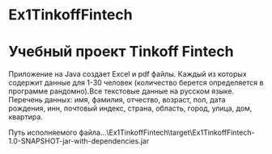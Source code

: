# Ex1TinkoffFintech

Учебный проект Tinkoff Fintech
==============================
Приложение на Java создает Excel и pdf файлы.
Каждый из которых содержит данные для 1-30 человек (количество берется определяется в программе рандомно).Все текстовые данные на русском языке.
Перечень данных: имя, фамилия, отчество, возраст, пол, дата рождения, инн, почтовый индекс, страна, область, город, улица, дом, квартира.

Путь исполняемого файла...\Ex1TinkoffFintech\target\Ex1TinkoffFintech-1.0-SNAPSHOT-jar-with-dependencies.jar


